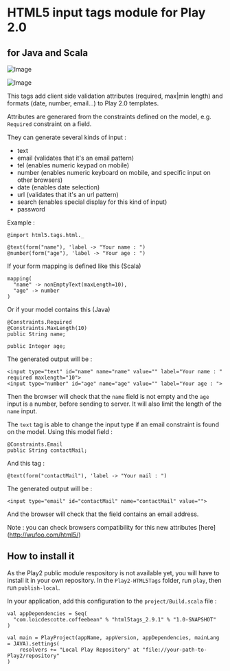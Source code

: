 # HTML5 input tags module for Play 2.0
## for Java and Scala

![Image](http://wufoo.com/html5/images/tel-mobsafari-supported.png)

![Image](http://wufoo.com/html5/images/email-supported-firefox4b12.png)

This tags add client side validation attributes (required, max|min length) and formats (date, number, email...) to Play 2.0 templates.

Attributes are generared from the constraints defined on the model, e.g. `Required` constraint on a field. 

They can generate several kinds of input : 

 * text
 * email (validates that it's an email pattern)
 * tel (enables numeric keypad on mobile)
 * number (enables numeric keyboard on mobile, and specific input on other browsers) 
 * date (enables date selection)
 * url (validates that it's an url pattern)
 * search (enables special display for this kind of input)
 * password 

Example :

    @import html5.tags.html._

    @text(form("name"), 'label -> "Your name : ")
    @number(form("age"), 'label -> "Your age : ") 

If your form mapping is defined like this (Scala) 

    mapping(          
      "name" -> nonEmptyText(maxLength=10),
      "age" -> number
    )

Or if your model contains this (Java) 

    @Constraints.Required
    @Constraints.MaxLength(10)
    public String name;
    
    public Integer age;
 
 The generated output will be : 
 
    <input type="text" id="name" name="name" value="" label="Your name : " required maxlength="10">
    <input type="number" id="age" name="age" value="" label="Your age : ">
    
Then the browser will check that the `name` field is not empty and the `age` input is a number, before sending to server. 
It will also limit the length of the `name` input.

The `text` tag is able to change the input type if an email constraint is found on the model.
Using this model field :

    @Constraints.Email
    public String contactMail;
     
And this tag :
  
    @text(form("contactMail"), 'label -> "Your mail : ")

The generated output will be :

    <input type="email" id="contactMail" name="contactMail" value="">

And the browser will check that the field contains an email address.

Note : you can check browsers compatibility for this new attributes [here] (http://wufoo.com/html5/)

## How to install it

As the Play2 public module respository is not available yet, you will have to install it in your own repository.
In the `Play2-HTML5Tags` folder, run `play`, then run `publish-local`.

In your application, add this configuration to the `project/Build.scala` file :


    val appDependencies = Seq(
      "com.loicdescotte.coffeebean" % "html5tags_2.9.1" % "1.0-SNAPSHOT"
    )

    val main = PlayProject(appName, appVersion, appDependencies, mainLang = JAVA).settings(
    	resolvers += "Local Play Repository" at "file://your-path-to-Play2/repository"
    )

	
